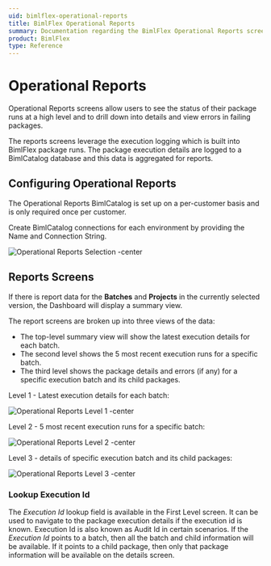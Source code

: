 ```yaml
---
uid: bimlflex-operational-reports
title: BimlFlex Operational Reports
summary: Documentation regarding the BimlFlex Operational Reports screen, including configuring operational reports, report screens, and execution details for batches
product: BimlFlex
type: Reference
---
```

# Operational Reports

Operational Reports screens allow users to see the status of their package runs at a high level and to drill down into details and view errors in failing packages.

The reports screens leverage the execution logging which is built into BimlFlex package runs. The package execution details are logged to a BimlCatalog database and this data is aggregated for reports.

## Configuring Operational Reports

The Operational Reports BimlCatalog is set up on a per-customer basis and is only required once per customer.

Create BimlCatalog connections for each environment by providing the Name and Connection String.

![Operational Reports Selection -center](images/bimlflex-app-operational-reports-selected.png "Operational Reports Selection")

## Reports Screens

If there is report data for the **Batches** and **Projects** in the currently selected version, the Dashboard will display a summary view.

The report screens are broken up into three views of the data:

* The top-level summary view will show the latest execution details for each batch.
* The second level shows the 5 most recent execution runs for a specific batch.
* The third level shows the package details and errors (if any) for a specific execution batch and its child packages.

Level 1 - Latest execution details for each batch:

![Operational Reports Level 1 -center](images/bimlflex-app-operational-reports-level1.png "Operational Reports Level 1")

Level 2 - 5 most recent execution runs for a specific batch:

![Operational Reports Level 2 -center](images/bimlflex-app-operational-reports-level2.png "Operational Reports Level 2")

Level 3 - details of specific execution batch and its child packages:

![Operational Reports Level 3 -center](images/bimlflex-app-operational-reports-level3.png "Operational Reports Level 3")

### Lookup Execution Id

The *Execution Id* lookup field is available in the First Level screen. It can be used to navigate to the package execution details if the execution id is known. Execution Id is also known as Audit Id in certain scenarios. If the *Execution Id* points to a batch, then all the batch and child information will be available. If it points to a child package, then only that package information will be available on the details screen.
